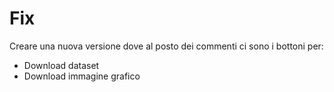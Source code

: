 # Fix 

Creare una nuova versione dove al posto dei commenti ci sono i bottoni per: 

* Download dataset
* Download immagine grafico
